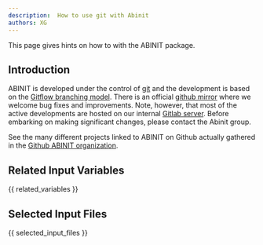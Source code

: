 ```yaml
---
description:  How to use git with Abinit
authors: XG
---
```

<!--- This is the source file for this topics. Can be edited. -->

This page gives hints on how to  with the ABINIT package.

## Introduction

ABINIT is developed under the control of [git](https://git-scm.com/) and 
the development is based on the 
[Gitflow branching model](https://www.atlassian.com/git/tutorials/comparing-workflows/gitflow-workflow).
There is an official [github mirror](https://github.com/abinit/abinit)
where we welcome bug fixes and improvements. 
Note, however, that most of the active developments are hosted on our 
internal [Gitlab server](https://gitlab.abinit.org/).
Before embarking on making significant changes, please contact the Abinit group.

See the many different projects linked to ABINIT on Github
actually gathered in the [Github ABINIT organization](https://github.com/abinit).


## Related Input Variables

{{ related_variables }}

## Selected Input Files

{{ selected_input_files }}

